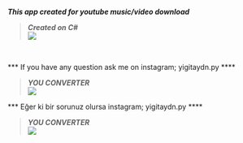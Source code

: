 ***This app created for youtube music/video download*** </br>

> ***Created on C#*** </br> 
![](https://giffiles.alphacoders.com/143/143522.gif) </br>
</br>


*** If you have any question ask me on instagram; yigitaydn.py ****</br>
> ***YOU CONVERTER*** </br> 
![](https://s8.gifyu.com/images/ezgif.com-gif-makerdaab886bbed38c47.md.gif) </br>

*** Eğer ki bir sorunuz olursa instagram; yigitaydn.py ****</br>
> ***YOU CONVERTER*** </br> 
![](https://s8.gifyu.com/images/ezgif.com-gif-makerdaab886bbed38c47.md.gif) </br>
